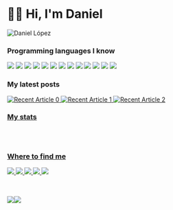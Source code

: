 <h1>👋🏻 Hi, I'm Daniel</h1>

![Daniel López](https://user-images.githubusercontent.com/44546966/102456167-0cfea900-4041-11eb-9e7b-b12ac323ca08.png)

<h3>Programming languages I know</h3>
<p>
  <img src="https://img.shields.io/badge/HTML5-E34F26?style=for-the-badge&logo=html5&logoColor=white"/>
  <img src="https://img.shields.io/badge/CSS3-1572B6?style=for-the-badge&logo=css3&logoColor=white"/>
  <img src="https://img.shields.io/badge/JavaScript-F7DF1E?style=for-the-badge&logo=javascript&logoColor=black"/>
  <img src="https://img.shields.io/badge/Node.js-43853D?style=for-the-badge&logo=node.js&logoColor=white"/>
  <img src="https://img.shields.io/badge/Dart-0175C2?style=for-the-badge&logo=dart&logoColor=white"/>
  <img src="https://img.shields.io/badge/Markdown-000000?style=for-the-badge&logo=markdown&logoColor=white"/>
  <img src="https://img.shields.io/badge/Gatsby-663399?style=for-the-badge&logo=gatsby&logoColor=white"/>
  <img src="https://img.shields.io/badge/React-20232A?style=for-the-badge&logo=react&logoColor=61DAFB"/>
  <img src="https://img.shields.io/badge/Tailwind_CSS-38B2AC?style=for-the-badge&logo=tailwind-css&logoColor=white"/>
  <img src="https://img.shields.io/badge/Flutter-02569B?style=for-the-badge&logo=flutter&logoColor=white"/>
  <img src="https://img.shields.io/badge/Heroku-430098?style=for-the-badge&logo=heroku&logoColor=white"/>
  <img src="https://img.shields.io/badge/Google_Cloud-4285F4?style=for-the-badge&logo=google-cloud&logoColor=white"/>
  <img src="https://img.shields.io/badge/Amazon_AWS-232F3E?style=for-the-badge&logo=amazon-aws&logoColor=white"/>
</p>
<h3>My latest posts</h3>
<a target="_blank" href="https://github-readme-medium-recent-article.vercel.app/medium/@daniellop1/0"><img src="https://github-readme-medium-recent-article.vercel.app/medium/@daniellop1/0" alt="Recent Article 0"> 
<a target="_blank" href="https://github-readme-medium-recent-article.vercel.app/medium/@daniellop1/0"><img src="https://github-readme-medium-recent-article.vercel.app/medium/@daniellop1/1" alt="Recent Article 1"> 
  <a target="_blank" href="https://github-readme-medium-recent-article.vercel.app/medium/@daniellop1/0"><img src="https://github-readme-medium-recent-article.vercel.app/medium/@daniellop1/2" alt="Recent Article 2"> <br>
<h3>My stats</h3>
<pre>
<!--START_SECTION:stats-->
<!--END_SECTION:stats-->
</pre>
<h3>Where to find me</h3>
<p>
  <a target="_blank" href="https://instagram.com/2005_danielus"><img src="https://img.shields.io/badge/Instagram-E4405F?style=for-the-badge&logo=instagram&logoColor=white">
  <a target="_blank" href="https://twitter.com/2005_danielus"><img src="https://img.shields.io/badge/Twitter-1DA1F2?style=for-the-badge&logo=twitter&logoColor=white">
  <a target="_blank" href="https://reddit.com/2005danielus"><img src="https://img.shields.io/badge/Reddit-FF4500?style=for-the-badge&logo=reddit&logoColor=white">
  <a target="_blank" href="https://discord.com/users/396298014295195649"><img src="https://img.shields.io/badge/Discord-7289DA?style=for-the-badge&logo=discord&logoColor=white">
  <a target="_blank" href="https://medium.com/dglobal"><img src="https://img.shields.io/badge/Medium-12100E?style=for-the-badge&logo=medium&logoColor=white">
</p><br>
<br><img src="https://github.com/Daniellop1/daniellop1/workflows/Stats/badge.svg"><img src="https://github.com/Daniellop1/daniellop1/workflows/Close%20Pull%20Request/badge.svg">

